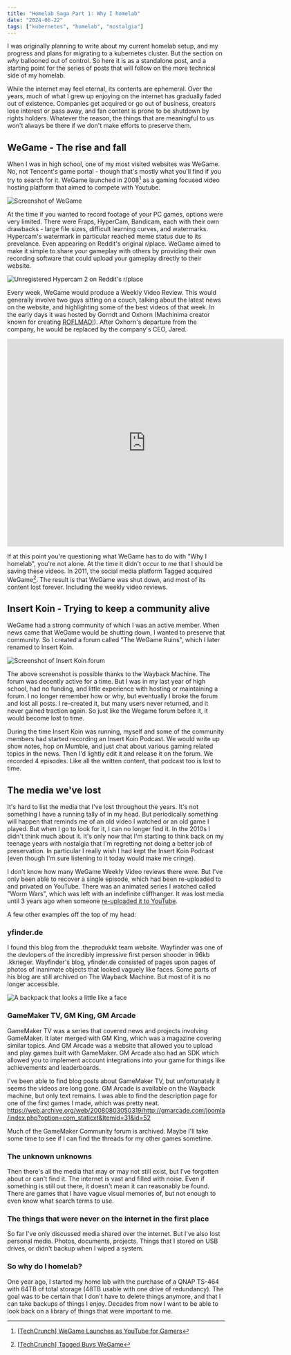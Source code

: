 ```yaml
---
title: "Homelab Saga Part 1: Why I homelab"
date: "2024-06-22"
tags: ["kubernetes", "homelab", "nostalgia"]
---
```


<script>
  import Image from '$lib/components/Image.svelte';
</script>

I was originally planning to write about my current homelab setup, and my
progress and plans for migrating to a kubernetes cluster. But the section on
_why_ ballooned out of control. So here it is as a standalone post, and a
starting point for the series of posts that will follow on the more technical
side of my homelab.

While the internet may feel eternal, its contents are ephemeral. Over the years,
much of what I grew up enjoying on the internet has gradually faded out of
existence. Companies get acquired or go out of business, creators lose interest
or pass away, and fan content is prone to be shutdown by rights holders.
Whatever the reason, the things that are meaningful to us won't always be there
if we don't make efforts to preserve them.

## WeGame - The rise and fall

When I was in high school, one of my most visited websites was WeGame. No, not
Tencent's game portal - though that's mostly what you'll find if you try to
search for it. WeGame launched in 2008[^1] as a gaming focused video hosting
platform that aimed to compete with Youtube.

<Image src="wegame_shot.webp" alt="Screenshot of WeGame" />

At the time if you wanted to record footage of your PC games, options were very
limited. There were Fraps, HyperCam, Bandicam, each with their own drawbacks -
large file sizes, difficult learning curves, and watermarks. Hypercam's
watermark in particular reached meme status due to its prevelance. Even
appearing on Reddit's original r/place. WeGame aimed to make it simple to share
your gameplay with others by providing their own recording software that could
upload your gameplay directly to their website.

<Image src="unregistered_hypercam2.png" alt="Unregistered Hypercam 2 on Reddit's r/place" />

Every week, WeGame would produce a Weekly Video Review. This would generally
involve two guys sitting on a couch, talking about the latest news on the
website, and highlighting some of the best videos of that week. In the early
days it was hosted by Gorndt and Oxhorn (Machinima creator known for creating
[ROFLMAO!](https://www.youtube.com/watch?v=iEWgs6YQR9A)). After Oxhorn's
departure from the company, he would be replaced by the company's CEO, Jared.

<iframe title="vimeo-player" src="https://player.vimeo.com/video/15500493?h=2f79e354b0" width="640" height="480" frameborder="0"    allowfullscreen></iframe>

If at this point you're questioning what WeGame has to do with "Why I homelab",
you're not alone. At the time it didn't occur to me that I should be saving
these videos. In 2011, the social media platform Tagged acquired WeGame[^2]. The
result is that WeGame was shut down, and most of its content lost forever.
Including the weekly video reviews.

## Insert Koin - Trying to keep a community alive

WeGame had a strong community of which I was an active member. When news came
that WeGame would be shutting down, I wanted to preserve that community. So I
created a forum called "The WeGame Ruins", which I later renamed to Insert Koin.

<Image src="insert_koin.png" alt="Screenshot of Insert Koin forum" />

The above screenshot is possible thanks to the Wayback Machine. The forum was
decently active for a time. But I was in my last year of high school, had no
funding, and little experience with hosting or maintaining a forum. I no longer
remember how or why, but eventually I broke the forum and lost all posts. I
re-created it, but many users never returned, and it never gained traction
again. So just like the Wegame forum before it, it would become lost to time.

During the time Insert Koin was running, myself and some of the community
members had started recording an Insert Koin Podcast. We would write up show
notes, hop on Mumble, and just chat about various gaming related topics in the
news. Then I'd lightly edit it and release it on the forum. We recorded 4
episodes. Like all the written content, that podcast too is lost to time.

## The media we've lost

It's hard to list the media that I've lost throughout the years. It's not
something I have a running tally of in my head. But periodically something will
happen that reminds me of an old video I watched or an old game I played. But
when I go to look for it, I can no longer find it. In the 2010s I didn't think
much about it. It's only now that I'm starting to think back on my teenage years
with nostalgia that I'm regretting not doing a better job of preservation. In
particular I really wish I had kept the Insert Koin Podcast (even though I'm
sure listening to it today would make me cringe).

I don't know how many WeGame Weekly Video reviews there were. But I've only been
able to recover a single episode, which had been re-uploaded to and privated on
YouTube. There was an animated series I watched called "Worm Wars", which was
left with an indefinite cliffhanger. It was lost media until 3 years ago when
someone
[re-uploaded it to YouTube](https://www.youtube.com/watch?v=g98JTbwMOrU&t=656s).

A few other examples off the top of my head:

### yfinder.de

I found this blog from the .theprodukkt team website. Wayfinder was one of the
devlopers of the incredibly impressive first person shooder in 96kb .kkrieger.
Wayfinder's blog, yfinder.de consisted of pages upon pages of photos of
inanimate objects that looked vaguely like faces. Some parts of his blog are
still archived on The Wayback Machine. But most of it is no longer accessible.

<Image src="yfinder.png" alt="A backpack that looks a little like a face" />

### GameMaker TV, GM King, GM Arcade

GameMaker TV was a series that covered news and projects involving GameMaker. It
later merged with GM King, which was a magazine covering similar topics. And GM
Arcade was a website that allowed you to upload and play games built with
GameMaker. GM Arcade also had an SDK which allowed you to implement account
integrations into your game for things like achievements and leaderboards.

I've been able to find blog posts about GameMaker TV, but unfortunately it seems
the videos are long gone. GM Arcade is available on the Wayback machine, but
only text remains. I was able to find the description page for one of the first
games I made, which was pretty neat.
https://web.archive.org/web/20080803050319/http://gmarcade.com/joomla/index.php?option=com_staticxt&Itemid=31&id=52

Much of the GameMaker Community forum is archived. Maybe I'll take some time to
see if I can find the threads for my other games sometime.

### The unknown unknowns

Then there's all the media that may or may not still exist, but I've forgotten
about or can't find it. The internet is vast and filled with noise. Even if
something is still out there, it doesn't mean it can reasonably be found. There
are games that I have vague visual memories of, but not enough to even know what
search terms to use.

### The things that were never on the internet in the first place

So far I've only discussed media shared over the internet. But I've also lost
personal media. Photos, documents, projects. Things that I stored on USB drives,
or didn't backup when I wiped a system.

### So why do I homelab?

One year ago, I started my home lab with the purchase of a QNAP TS-464 with 64TB
of total storage (48TB usable with one drive of redundancy). The goal was to be
certain that I don't have to delete things anymore, and that I can take backups
of things I enjoy. Decades from now I want to be able to look back on a library
of things that were important to me.

[^1]:
    [\[TechCrunch\] WeGame Launches as YouTube for Gamers](https://techcrunch.com/2008/01/09/wegame-launches-as-youtube-for-gamers/)

[^2]:
    [\[TechCrunch\] Tagged Buys WeGame](https://techcrunch.com/2011/09/21/tagged-wegame/)
